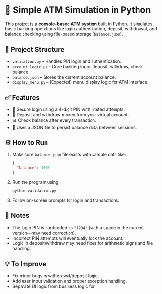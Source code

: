 # 🏦 Simple ATM Simulation in Python

This project is a **console-based ATM system** built in Python. It simulates basic banking operations like login authentication, deposit, withdrawal, and balance checking using file-based storage (`balance.json`).

## 📂 Project Structure

- `validation.py` – Handles PIN login and authentication.
- `account_logic.py` – Core banking logic: deposit, withdraw, check balance.
- `balance.json` – Stores the current account balance.
- `display_menu.py` – (Expected) menu display logic for ATM interface.

## ✅ Features

- 🔐 Secure login using a 4-digit PIN with limited attempts.
- 💸 Deposit and withdraw money from your virtual account.
- 📊 Check balance after every transaction.
- 📁 Uses a JSON file to persist balance data between sessions.

## ⚙️ How to Run

1. Make sure `balance.json` file exists with sample data like:
   ```json
   {
     "balance": 1000
   }
   ```

2. Run the program using:
   ```bash
   python validation.py
   ```

3. Follow on-screen prompts for login and transactions.

## 🚫 Notes

- The login PIN is hardcoded as `"1234"` (with a space in the current version—may need correction).
- Incorrect PIN attempts will eventually lock the account.
- Logic in deposit/withdraw may need fixes for arithmetic signs and file handling.

## 💡 To Improve

- Fix minor bugs in withdrawal/deposit logic.
- Add user input validation and proper exception handling.
- Separate UI logic from business logic for
